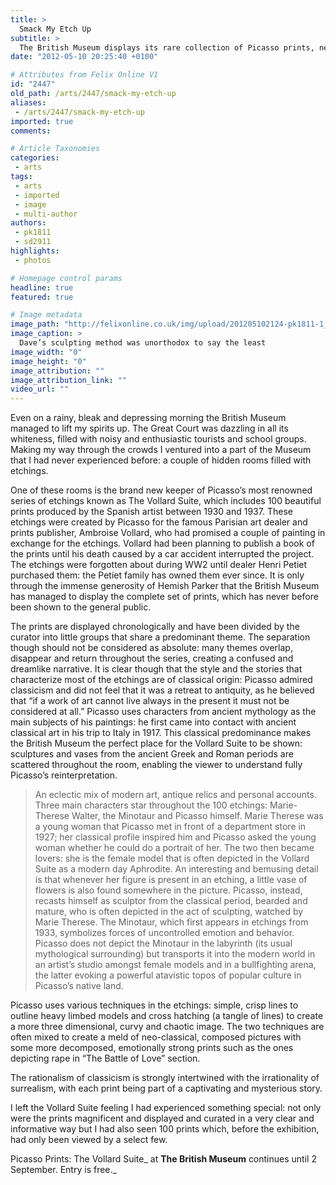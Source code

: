 ```yaml
---
title: >
  Smack My Etch Up
subtitle: >
  The British Museum displays its rare collection of Picasso prints, never before seen in Britain
date: "2012-05-10 20:25:40 +0100"

# Attributes from Felix Online V1
id: "2447"
old_path: /arts/2447/smack-my-etch-up
aliases:
 - /arts/2447/smack-my-etch-up
imported: true
comments:

# Article Taxonomies
categories:
 - arts
tags:
 - arts
 - imported
 - image
 - multi-author
authors:
 - pk1811
 - sd2911
highlights:
 - photos

# Homepage control params
headline: true
featured: true

# Image metadata
image_path: "http://felixonline.co.uk/img/upload/201205102124-pk1811-1_picasso_seatedmodel.jpg"
image_caption: >
  Dave’s sculpting method was unorthodox to say the least
image_width: "0"
image_height: "0"
image_attribution: ""
image_attribution_link: ""
video_url: ""
---
```


Even on a rainy, bleak and depressing morning the British Museum managed to lift my spirits up. The Great Court was dazzling in all its whiteness, filled with noisy and enthusiastic tourists and school groups. Making my way through the crowds I ventured into a part of the Museum that I had never experienced before: a couple of hidden rooms filled with etchings.

One of these rooms is the brand new keeper of Picasso’s most renowned series of etchings known as The Vollard Suite, which includes 100 beautiful prints produced by the Spanish artist between 1930 and 1937. These etchings were created by Picasso for the famous Parisian art dealer and prints publisher, Ambroise Vollard, who had promised a couple of painting in exchange for the etchings. Vollard had been planning to publish a book of the prints until his death caused by a car accident interrupted the project. The etchings were forgotten about during WW2 until dealer Henri Petiet purchased them: the Petiet family has owned them ever since. It is only through the immense generosity of Hemish Parker that the British Museum has managed to display the complete set of prints, which has never before been shown to the general public.

The prints are displayed chronologically and have been divided by the curator into little groups that share a predominant theme. The separation though should not be considered as absolute: many themes overlap, disappear and return throughout the series, creating a confused and dreamlike narrative. It is clear though that the style and the stories that characterize most of the etchings are of classical origin: Picasso admired classicism and did not feel that it was a retreat to antiquity, as he believed that “if a work of art cannot live always in the present it must not be considered at all.” Picasso uses characters from ancient mythology as the main subjects of his paintings: he first came into contact with ancient classical art in his trip to Italy in 1917. This classical predominance makes the British Museum the perfect place for the Vollard Suite to be shown: sculptures and vases from the ancient Greek and Roman periods are scattered throughout the room, enabling the viewer to understand fully Picasso’s reinterpretation.
> An eclectic mix of modern art, antique relics and personal accounts.
Three main characters star throughout the 100 etchings: Marie-Therese Walter, the Minotaur and Picasso himself. Marie Therese was a young woman that Picasso met in front of a department store in 1927; her classical profile inspired him and Picasso asked the young woman whether he could do a portrait of her. The two then became lovers: she is the female model that is often depicted in the Vollard Suite as a modern day Aphrodite. An interesting and bemusing detail is that whenever her figure is present in an etching, a little vase of flowers is also found somewhere in the picture. Picasso, instead, recasts himself as sculptor from the classical period, bearded and mature, who is often depicted in the act of sculpting, watched by Marie Therese. The Minotaur, which first appears in etchings from 1933, symbolizes forces of uncontrolled emotion and behavior. Picasso does not depict the Minotaur in the labyrinth (its usual mythological surrounding) but transports it into the modern world in an artist’s studio amongst female models and in a bullfighting arena, the latter evoking a powerful atavistic topos of popular culture in Picasso’s native land.

Picasso uses various techniques in the etchings: simple, crisp lines to outline heavy limbed models and cross hatching (a tangle of lines) to create a more three dimensional, curvy and chaotic image. The two techniques are often mixed to create a meld of neo-classical, composed pictures with some more decomposed, emotionally strong prints such as the ones depicting rape in “The Battle of Love” section.

The rationalism of classicism is strongly intertwined with the irrationality of surrealism, with each print being part of a captivating and mysterious story.

I left the Vollard Suite feeling I had experienced something special: not only were the prints magnificent and displayed and curated in a very clear and informative way but I had also seen 100 prints which, before the exhibition, had only been viewed by a select few.

Picasso Prints: The Vollard Suite_ at __The British Museum__ continues until 2 September. Entry is free._

